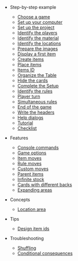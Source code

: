 - Step-by-step example
  - [Choose a game](step-by-step-example/choose-a-game.md)
  - [Set up your computer](step-by-step-example/set-up-your-computer.md)
  - [Set up the project](step-by-step-example/set-up-the-project.md)
  - [Identify the players](step-by-step-example/identify-the-players.md)
  - [Identify the material](step-by-step-example/identify-the-material.md)
  - [Identify the locations](step-by-step-example/identify-the-locations.md)
  - [Prepare the images](step-by-step-example/prepare-the-images.md)
  - [Display a first item](step-by-step-example/display-first-item.md)
  - [Create items](step-by-step-example/create-items.md)
  - [Place items](step-by-step-example/place-items.md)
  - [Items ID](step-by-step-example/items-id.md)
  - [Organize the Table](step-by-step-example/organize-the-table.md)
  - [Hide the cards](step-by-step-example/hide-the-cards.md)
  - [Complete the Setup](step-by-step-example/complete-the-setup.md)
  - [Identify the rules](step-by-step-example/identify-the-rules.md)
  - [Player turn](step-by-step-example/player-turn.md)
  - [Simultaneous rules](step-by-step-example/simultaneous-rules.md)
  - [End of the game](step-by-step-example/end-of-the-game.md)
  - [Write the headers](step-by-step-example/write-the-headers.md)
  - [Help dialogs](step-by-step-example/help-dialogs.md)
  - [Tutorial](step-by-step-example/tutorial.md)
  - [Checklist](step-by-step-example/checklist.md)

- Features
  - [Console commands](features/console-commands.md)
  - [Game options](features/game-options.md)
  - [Item moves](features/item-moves.md)
  - [Rule moves](features/rule-moves.md)
  - [Custom moves](features/custom-moves.md)
  - [Parent items](features/parent-items.md)
  - [Infinite stock](features/infinite-stock.md)
  - [Cards with different backs](features/cards-with-different-backs.md)
  - [Expanding areas](features/expanding-areas.md)

- Concepts
  - [Location area](concepts/location-area.md)

- Tips
  - [Design item ids](tips/design-item-ids.md)

- Troubleshooting
  - [Shuffling](troubleshooting/shuffling.md)
  - [Conditional consequences](troubleshooting/conditional-consequences.md)
